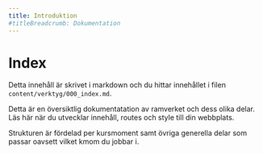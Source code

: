 ```yaml
---
title: Introduktion
#titleBreadcrumb: Dokumentation
---
```

Index
=========================

Detta innehåll är skrivet i markdown och du hittar innehållet i filen `content/verktyg/000_index.md`.

Detta är en översiktlig dokumentatation av ramverket och dess olika delar. Läs här när du utvecklar innehåll, routes och style till din webbplats.

Strukturen är fördelad per kursmoment samt övriga generella delar som passar oavsett vilket kmom du jobbar i.
